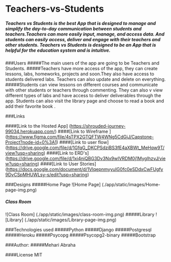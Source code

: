# Teachers-vs-Students

##### Teachers vs Students is the best App that is designed to manage and simplify the day-to-day communication between students and teachers.Teachers can more easily input, manage, and access  data. And students can easily access, deliver and engage with their teachers and other students. Teachers vs Students is designed to be an App that is helpful for the education system and is intuitive.

###Users
#####The main users of the app are going to be Teachers and Students.
#####Teachers have more access of the app, they can create lessons, labs, homeworks, projects and soon.They also have access to students delivered labs. Teachers can also update and delete on everything.
#####Students can view lessons on different courses and communicate with other students or teachers through commenting. They can also v view different types of labs and have access to deliver deliverables through the app. Students can also visit the library page and choose to read a book and add their favorite book .

###Links

####[Link to the Hosted App] (https://shrouded-journey-99034.herokuapp.com/)
####[Link to Wireframe ] (https://www.figma.com/file/4sTPX2GTQFTW4WNg5CdGjJ/Capstone-Project?node-id=0%3A1)
####[Link to user flow] (https://drive.google.com/file/d/1GfqG_DKCPSdziBS3fE4aXBWt_MeHqw9T/view?usp=sharing)
####[Link to ERD's] (https://drive.google.com/file/d/1xi4niQBG3Dv3Nx9wIVRDM0j1MygIhzvJ/view?usp=sharing)
####[Link to User Stories] (https://docs.google.com/document/d/1VlqepnmyyuIG0fc0eSDdxCwFUgfy9DvCSpMHUWLsy-s/edit?usp=sharing)

###Designs
#####Home Page
![Home Page] (./app/static/images/Home-page-img.png)
##### Class Room  
![Class Room] (./app/static/images/class-room-img.png)
#####Library 
![Library] (./app/static/images/Library-page-img.png)

###Technologies used
#####Python
#####Django
#####Postgresql
#####Heroku
#####Psycopg
#####Psycopg2-binary
#####Bootstrap

###Author: 
#####Mehari Abraha

####License MIT